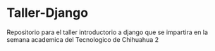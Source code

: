 # Taller-Django
Repositorio para el taller introductorio a django que se impartira en la semana academica del Tecnologico de Chihuahua 2
